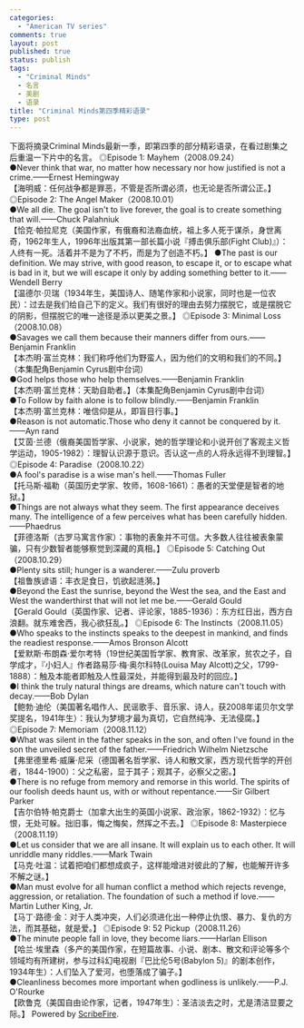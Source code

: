 ```yaml
--- 
categories: 
  - "American TV series"
comments: true
layout: post
published: true
status: publish
tags: 
  - "Criminal Minds"
  - 名言
  - 美剧
  - 语录
title: "Criminal Minds第四季精彩语录"
type: post
---
```

下面将摘录Criminal Minds最新一季，即第四季的部分精彩语录，在看过剧集之后重温一下片中的名言。  ◎Episode 1: Mayhem（2008.09.24）   <br>●Never think that war, no matter how necessary nor how justified is not a crime.——Ernest Hemingway    <br>【海明威：任何战争都是罪恶，不管是否所谓必须，也无论是否所谓公正。】  ◎Episode 2: The Angel Maker（2008.10.01）   <br>●We all die. The goal isn't to live forever, the goal is to create something that will.——Chuck Palahniuk    <br>【恰克·帕拉尼克（美国作家，有俄裔和法裔血统，祖上多人死于谋杀，身世离奇，1962年生人，1996年出版其第一部长篇小说『搏击俱乐部(Fight Club)』）：人终有一死。活着并不是为了不朽，而是为了创造不朽。】  ●The past is our definition. We may strive, with good reason, to escape it, or to escape what is bad in it, but we will escape it only by adding something better to it.——Wendell Berry   <br>【温德尔·贝瑞（1934年生，美国诗人、随笔作家和小说家，同时也是一位农民）：过去是我们给自己下的定义。我们有很好的理由去努力摆脱它，或是摆脱它的阴影，但摆脱它的唯一途径是添以更美之景。】 <!--more-->◎Episode 3: Minimal Loss（2008.10.08）  <br>●Savages we call them because their manners differ from ours.——Benjamin Franklin  <br>【本杰明·富兰克林：我们称呼他们为野蛮人，因为他们的文明和我们的不同。】（本集配角Benjamin Cyrus剧中台词）  <br>●God helps those who help themselves.——Benjamin Franklin  <br>【本杰明·富兰克林：天助自助者。】（本集配角Benjamin Cyrus剧中台词）  <br>●To Follow by faith alone is to follow blindly.——Benjamin Franklin  <br>【本杰明·富兰克林：唯信仰是从，即盲目行事。】  <br>●Reason is not automatic.Those who deny it cannot be conquered by it.——Ayn rand  <br>【艾茵·兰德（俄裔美国哲学家、小说家，她的哲学理论和小说开创了客观主义哲学运动，1905-1982）：理智认识源于意识。否认这一点的人将永远得不到理智。】    ◎Episode 4: Paradise（2008.10.22）   <br>●A fool's paradise is a wise man's hell.——Thomas Fuller    <br>【托马斯·福勒（英国历史学家、牧师，1608-1661）：愚者的天堂便是智者的地狱。】    <br>●Things are not always what they seem. The first appearance deceives many. The intelligence of a few perceives what has been carefully hidden.——Phaedrus    <br>【菲德洛斯（古罗马寓言作家）：事物的表象并不可信。大多数人往往被表象蒙骗，只有少数智者能够察觉到深藏的真相。】  ◎Episode 5: Catching Out（2008.10.29）   <br>●Plenty sits still; hunger is a wanderer.——Zulu proverb    <br>【祖鲁族谚语：丰衣足食日，饥欲起涟漪。】    <br>●Beyond the East the sunrise, beyond the West the sea, and the East and West the wanderthirst that will not let me be.——Gerald Gould    <br>【Gerald Gould（英国作家、记者、评论家，1885-1936）：东方红日出，西方白浪翻。就东难舍西，我心欲狂乱。】  ◎Episode 6: The Instincts（2008.11.05）   <br>●Who speaks to the instincts speaks to the deepest in mankind, and finds the readiest response.——Amos Bronson Alcott    <br>【爱默斯·布朗森·爱尔考特（19世纪美国哲学家、教育家、改革家，贫农之子，自学成才，『小妇人』作者路易莎·梅·奥尔科特(Louisa May Alcott)之父，1799-1888）：触及本能者即触及人性最深处，并能得到最及时的回应。】    <br>●I think the truly natural things are dreams, which nature can't touch with decay.——Bob Dylan    <br>【鲍勃·迪伦（美国著名唱作人、民谣歌手、音乐家、诗人，获2008年诺贝尔文学奖提名，1941年生）：我认为梦境才最为真切，它自然纯净、无法侵腐。】  ◎Episode 7: Memoriam（2008.11.12）   <br>●What was silent in the father speaks in the son, and often I've found in the son the unveiled secret of the father.——Friedrich Wilhelm Nietzsche    <br>【弗里德里希·威廉·尼采（德国著名哲学家、诗人和散文家，西方现代哲学的开创者，1844-1900）：父之私密，显于其子；观其子，必察父之密。】    <br>●There is no refuge from memory and remorse in this world. The spirits of our foolish deeds haunt us, with or without repentance.——Sir Gilbert Parker    <br>【吉尔伯特·帕克爵士（加拿大出生的英国小说家、政治家，1862-1932）：忆与恨，无处可躲。拙旧事，悔之悔矣，然挥之不去。】  ◎Episode 8: Masterpiece（2008.11.19）   <br>●Let us consider that we are all insane. It will explain us to each other. It will unriddle many riddles.——Mark Twain    <br>【马克·吐温：试着把咱们都想成疯子，这样能增进对彼此的了解，也能解开许多不解之谜。】    <br>●Man must evolve for all human conflict a method which rejects revenge, aggression, or retaliation. The foundation of such a method if love.——Martin Luther King, Jr.    <br>【马丁·路德·金：对于人类冲突，人们必须进化出一种停止仇恨、暴力、复仇的方法，而其基础，就是爱。】  ◎Episode 9: 52 Pickup（2008.11.26）   <br>●The minute people fall in love, they become liars.——Harlan Ellison    <br>【哈兰·埃里森（多产的美国作家，在短篇故事、小说、剧本、散文和评论等多个领域均有所建树，参与过科幻电视剧『巴比伦5号(Babylon 5)』的剧本创作，1934年生）：人们坠入了爱河，也堕落成了骗子。】    <br>●Cleanliness becomes more important when godliness is unlikely.——P.J. O'Rourke    <br>【欧鲁克（美国自由论作家，记者，1947年生）：圣洁淡去之时，尤是清洁显要之际。】     Powered by <a href="http://www.scribefire.com/">ScribeFire</a>.
